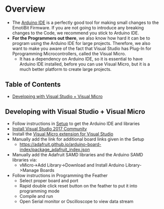 # Overview
- The [Arduino IDE](https://www.arduino.cc/en/main/software) is a perfectly good tool for making small changes to the 
    EmotiBit Firmware. If you are not going to introduce any breaking changes to the Code, we recommend you stick to Arduino IDE.
- **For the Programmers out there**, we also know how hard it can be to program using the Arduino IDE for large projects. 
    Therefore, we also want to make you aware of the fact that Visual Studio has  Plug-In for Pprogramming  Microcontrollers,
    called the Visual Micro.
  - It has a dependency on Arduino IDE, so it is essential to have Arduino IDE installed, before you can use Visual Micro, 
    but it is a much better platform to create large projects. 
## Table of Contents
- [Developing with Visual Studio + Visual Micro](#developing-with-visual-studio--visual-micro)

## Developing with Visual Studio + Visual Micro
- Follow instructions in [Setup](#setup) to get the Arduino IDE and libraries
- [Install Visual Studio 2017 Community](https://drive.google.com/open?id=1sWMwa3cjDe1rPv4zH8XExWo41-AKcl3G)
- Install the [Visual Micro extension for Visual Studio](https://www.visualmicro.com/page/Arduino-Visual-Studio-Downloads.aspx)
- Manually add the link for additional board links given in the Setup
  - https://adafruit.github.io/arduino-board-index/package_adafruit_index.json
- Manually add the Adafruit SAMD libraries and the Arduino SAMD libraries via:
  - vMicro->Add Library->Download and Install Arduino Library->Manage Boards
- Follow instructions in Programming the Feather 
  - Select proper board and port
  - Rapid double click reset button on the feather to put it into programming mode
  - Compile and run
  - Open Serial monitor or Oscilloscope to view data stream
